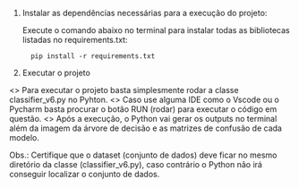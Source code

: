 1. Instalar as dependências necessárias para a execução do projeto:

      Execute o comando abaixo no terminal para instalar todas as bibliotecas listadas no requirements.txt:

         pip install -r requirements.txt

2. Executar o projeto

<> Para executar o projeto basta simplesmente rodar a classe classifier_v6.py no Pyhton.
<> Caso use alguma IDE como o Vscode ou o Pycharm basta procurar o botão RUN (rodar) para executar o código em questão.
<> Após a execução, o Python vai gerar os outputs no terminal além da imagem da árvore de decisão e as matrizes de confusão de cada modelo.

Obs.: Certifique que o dataset (conjunto de dados) deve ficar no mesmo diretório da classe (classifier_v6.py), caso contrário o Python não irá conseguir localizar o conjunto de dados.
